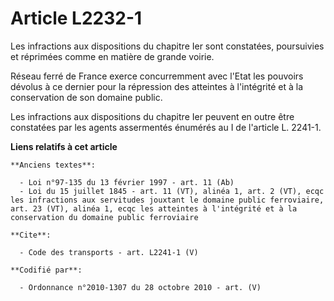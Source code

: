 # Article L2232-1

Les infractions aux dispositions du chapitre Ier sont constatées, poursuivies et réprimées comme en matière de grande
voirie. 

Réseau ferré de France exerce concurremment avec l'Etat les pouvoirs dévolus à ce dernier pour la répression des atteintes à
l'intégrité et à la conservation de son domaine public. 

Les infractions aux dispositions du chapitre Ier peuvent en outre être constatées par les agents assermentés énumérés au I de
l'article L. 2241-1.

**Liens relatifs à cet article**

	**Anciens textes**:

	  - Loi n°97-135 du 13 février 1997 - art. 11 (Ab)
	  - Loi du 15 juillet 1845 - art. 11 (VT), alinéa 1, art. 2 (VT), ecqc les infractions aux servitudes jouxtant le domaine public ferroviaire, art. 23 (VT), alinéa 1, ecqc les atteintes à l'intégrité et à la conservation du domaine public ferroviaire

	**Cite**:

	  - Code des transports - art. L2241-1 (V)

	**Codifié par**:

	  - Ordonnance n°2010-1307 du 28 octobre 2010 - art. (V)
